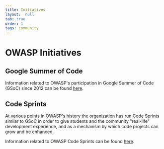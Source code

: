 ```yaml
---
title: Initiatives
layout:  null
tab: true
order: 1
tags: community
---
```


# OWASP Initiatives

## Google Summer of Code

Information related to OWASP's participation in Google Summer of Code (GSoC) since 2012 can be found [here](/initiatives/gsoc/).

## Code Sprints

At various points in OWASP's history the organization has run Code Sprints similar to GSoC in order to give students and the community "real-life" development experience, and as a mechanism by which code projects can grow and be enhanced.

Information related to OWASP Code Sprints can be found [here](/initiatives/code_sprint/).
